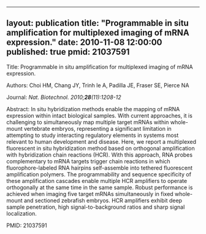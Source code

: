 
---
layout: publication
title:  "Programmable in situ amplification for multiplexed imaging of mRNA expression."
date:   2010-11-08 12:00:00
published: true
pmid: 21037591
---

Title: Programmable in situ amplification for multiplexed imaging of mRNA expression.

Authors: Choi HM, Chang JY, Trinh le A, Padilla JE, Fraser SE, Pierce NA

Journal: *Nat. Biotechnol. 2010;**28**(11):1208-12*

Abstract: In situ hybridization methods enable the mapping of mRNA expression within intact biological samples. With current approaches, it is challenging to simultaneously map multiple target mRNAs within whole-mount vertebrate embryos, representing a significant limitation in attempting to study interacting regulatory elements in systems most relevant to human development and disease. Here, we report a multiplexed fluorescent in situ hybridization method based on orthogonal amplification with hybridization chain reactions (HCR). With this approach, RNA probes complementary to mRNA targets trigger chain reactions in which fluorophore-labeled RNA hairpins self-assemble into tethered fluorescent amplification polymers. The programmability and sequence specificity of these amplification cascades enable multiple HCR amplifiers to operate orthogonally at the same time in the same sample. Robust performance is achieved when imaging five target mRNAs simultaneously in fixed whole-mount and sectioned zebrafish embryos. HCR amplifiers exhibit deep sample penetration, high signal-to-background ratios and sharp signal localization.

PMID: 21037591

